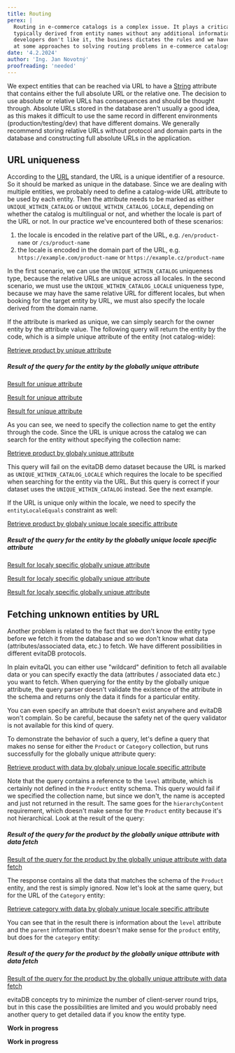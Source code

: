 ```yaml
---
title: Routing
perex: |
  Routing in e-commerce catalogs is a complex issue. It plays a critical role in SEO and user experience, and URLs are 
  typically derived from entity names without any additional information of meaningful structure. As much as we as 
  developers don't like it, the business dictates the rules and we have to follow them. In this article, we will look
  at some approaches to solving routing problems in e-commerce catalogs.
date: '4.2.2024'
author: 'Ing. Jan Novotný'
proofreading: 'needed'
---
```


We expect entities that can be reached via URL to have a [String](https://docs.oracle.com/en/java/javase/17/docs/api/java.base/java/lang/String.html) 
attribute that contains either the full absolute URL or the relative one. The decision to use absolute or relative URLs 
has consequences and should be thought through. Absolute URLs stored in the database aren't usually a good idea, as this 
makes it difficult to use the same record in different environments (production/testing/dev) that have different
domains. We generally recommend storing relative URLs without protocol and domain parts in the database and constructing 
full absolute URLs in the application.

## URL uniqueness

According to the [URL](https://en.wikipedia.org/wiki/URL) standard, the URL is a unique identifier of a resource. So it 
should be marked as unique in the database. Since we are dealing with multiple entities, we probably need to define 
a catalog-wide URL attribute to be used by each entity. Then the attribute needs to be marked as either 
`UNIQUE_WITHIN_CATALOG` or `UNIQUE_WITHIN_CATALOG_LOCALE`, depending on whether the catalog is multilingual or not, and 
whether the locale is part of the URL or not. In our practice we've encountered both of these scenarios:

1. the locale is encoded in the relative part of the URL, e.g. `/en/product-name` or `/cs/product-name`
2. the locale is encoded in the domain part of the URL, e.g. `https://example.com/product-name` or `https://example.cz/product-name`

In the first scenario, we can use the `UNIQUE_WITHIN_CATALOG` uniqueness type, because the relative URLs are unique 
across all locales. In the second scenario, we must use the `UNIQUE_WITHIN_CATALOG_LOCALE` uniqueness type, because we
may have the same relative URL for different locales, but when booking for the target entity by URL, we must also 
specify the locale derived from the domain name.

If the attribute is marked as unique, we can simply search for the owner entity by the attribute value. The following 
query will return the entity by the code, which is a simple unique attribute of the entity (not catalog-wide):

<SourceCodeTabs requires="evita_functional_tests/src/test/resources/META-INF/documentation/evitaql-init.java" langSpecificTabOnly>

[Retrieve product by unique attribute](documentation/user/en/solve/examples/routing/get-by-unique-attribute.evitaql)

</SourceCodeTabs>

<Note type="info">

<NoteTitle toggles="true">

##### Result of the query for the entity by the globally unique attribute
</NoteTitle>

<LS to="e,j,c">

<MDInclude>[Result for unique attribute](documentation/user/en/solve/examples/routing/get-by-unique-attribute.evitaql.md)</MDInclude>

</LS>

<LS to="g">

<MDInclude>[Result for unique attribute](documentation/user/en/solve/examples/routing/get-by-unique-attribute.graphql.json.md)</MDInclude>

</LS>

<LS to="r">

<MDInclude>[Result for unique attribute](documentation/user/en/solve/examples/routing/get-by-unique-attribute.rest.json.md)</MDInclude>

</LS>

</Note>

As you can see, we need to specify the collection name to get the entity through the code. Since the URL is unique 
across the catalog we can search for the entity without specifying the collection name:

<SourceCodeTabs requires="evita_functional_tests/src/test/resources/META-INF/documentation/evitaql-init.java" ignoreTest>

[Retrieve product by globaly unique attribute](documentation/user/en/solve/examples/routing/get-by-globally-unique-attribute.evitaql)

</SourceCodeTabs>

<Note type="warning">

This query will fail on the evitaDB demo dataset because the URL is marked as `UNIQUE_WITHIN_CATALOG_LOCALE` which 
requires the locale to be specified when searching for the entity via the URL. But this query is correct if your dataset
uses the `UNIQUE_WITHIN_CATALOG` instead. See the next example.

</Note>

If the URL is unique only within the locale, we need to specify the `entityLocaleEquals` constraint as well:

<SourceCodeTabs requires="evita_functional_tests/src/test/resources/META-INF/documentation/evitaql-init.java" langSpecificTabOnly>

[Retrieve product by globaly unique locale specific attribute](documentation/user/en/solve/examples/routing/get-by-globally-unique-locale-specific-attribute.evitaql)

</SourceCodeTabs>

<Note type="info">

<NoteTitle toggles="true">

##### Result of the query for the entity by the globally unique locale specific attribute
</NoteTitle>

<LS to="e,j,c">

<MDInclude>[Result for localy specific globally unique attribute](documentation/user/en/solve/examples/routing/get-by-globally-unique-locale-specific-attribute.evitaql.md)</MDInclude>

</LS>

<LS to="g">

<MDInclude>[Result for localy specific globally unique attribute](documentation/user/en/solve/examples/routing/get-by-globally-unique-locale-specific-attribute.evitaql.graphql.json.md)</MDInclude>

</LS>

<LS to="r">

<MDInclude>[Result for localy specific globally unique attribute](documentation/user/en/solve/examples/routing/get-by-globally-unique-locale-specific-attribute.evitaql.rest.json.md)</MDInclude>

</LS>

</Note>

## Fetching unknown entities by URL

Another problem is related to the fact that we don't know the entity type before we fetch it from the database and so we
don't know what data (attributes/associated data, etc.) to fetch. We have different possibilities in different evitaDB 
protocols.

<LS to="e,j,c">

In plain evitaQL you can either use "wildcard" definition to fetch all available data or you can specify exactly 
the data (attributes / associated data etc.) you want to fetch. When querying for the entity by the globally unique 
attribute, the query parser doesn't validate the existence of the attribute in the schema and returns only the data 
it finds for a particular entity.

<Note type="warning">

You can even specify an attribute that doesn't exist anywhere and evitaDB won't complain. So be careful, because 
the safety net of the query validator is not available for this kind of query.

</Note>

To demonstrate the behavior of such a query, let's define a query that makes no sense for either the `Product` 
or `Category` collection, but runs successfully for the globally unique attribute query:

<SourceCodeTabs requires="evita_functional_tests/src/test/resources/META-INF/documentation/evitaql-init.java" langSpecificTabOnly>

[Retrieve product with data by globaly unique locale specific attribute](documentation/user/en/solve/examples/routing/get-product-with-data.evitaql)
</SourceCodeTabs>

Note that the query contains a reference to the `level` attribute, which is certainly not defined in the `Product`
entity schema. This query would fail if we specified the collection name, but since we don't, the name is accepted and 
just not returned in the result. The same goes for the `hierarchyContent` requirement, which doesn't make sense for the 
`Product` entity because it's not hierarchical. Look at the result of the query:

<Note type="info">

<NoteTitle toggles="true">

##### Result of the query for the product by the globally unique attribute with data fetch
</NoteTitle>

<MDInclude>[Result of the query for the product by the globally unique attribute with data fetch](documentation/user/en/solve/examples/routing/get-product-with-data.evitaql.md)</MDInclude>

</Note>

The response contains all the data that matches the schema of the `Product` entity, and the rest is simply ignored.
Now let's look at the same query, but for the URL of the `Category` entity:

<SourceCodeTabs requires="evita_functional_tests/src/test/resources/META-INF/documentation/evitaql-init.java" langSpecificTabOnly>

[Retrieve category with data by globaly unique locale specific attribute](documentation/user/en/solve/examples/routing/get-category-with-data.evitaql)
</SourceCodeTabs>

You can see that in the result there is information about the `level` attribute and the `parent` information that 
doesn't make sense for the `product` entity, but does for the `category` entity:

<Note type="info">

<NoteTitle toggles="true">

##### Result of the query for the product by the globally unique attribute with data fetch
</NoteTitle>

<MDInclude>[Result of the query for the product by the globally unique attribute with data fetch](documentation/user/en/solve/examples/routing/get-category-with-data.evitaql.md)</MDInclude>

</Note>

evitaDB concepts try to minimize the number of client-server round trips, but in this case the possibilities are limited
and you would probably need another query to get detailed data if you know the entity type.

</LS>

<LS to="g">

**Work in progress**

</LS>

<LS to="r">

**Work in progress**

</LS>
